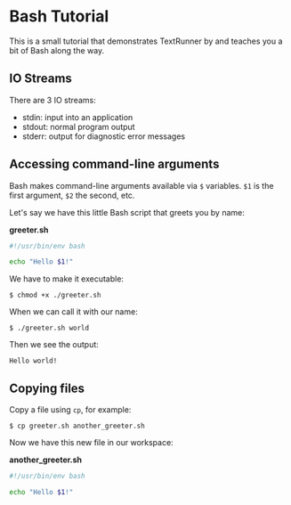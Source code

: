 # Bash Tutorial

This is a small tutorial that demonstrates TextRunner by and teaches you
a bit of Bash along the way.

## IO Streams

There are 3 IO streams:

- stdin: input into an application
- stdout: normal program output
- stderr: output for diagnostic error messages

## Accessing command-line arguments

Bash makes command-line arguments available via `$` variables.
`$1` is the first argument, `$2` the second, etc.

Let's say we have this little Bash script that greets you by name:

<a textrun="create-file">

**greeter.sh**

```bash
#!/usr/bin/env bash

echo "Hello $1!"
```

</a>

We have to make it executable:

<a textrun="run-console-command">

```
$ chmod +x ./greeter.sh
```

</a>

When we can call it with our name:

<a textrun="run-console-command">

```
$ ./greeter.sh world
```

</a>

Then we see the output:

```
Hello world!
```

## Copying files

Copy a file using `cp`, for example:

<a textrun="run-console-command">

```
$ cp greeter.sh another_greeter.sh
```

</a>

Now we have this new file in our workspace:

<a textrun="verify-workspace-file-content">

**another_greeter.sh**

```bash
#!/usr/bin/env bash

echo "Hello $1!"
```

</a>
